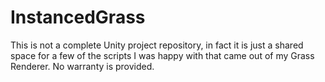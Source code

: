 # InstancedGrass
This is not a complete Unity project repository, in fact it is just a shared space for a few of the scripts I was happy with that came out of my Grass Renderer. No warranty is provided.
